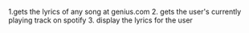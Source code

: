 1.gets the lyrics of any song at genius.com
2. gets the user's currently playing track on spotify 
3. display the lyrics for the user
